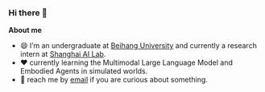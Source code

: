 ### Hi there 👋

<!--
<br/>
<p align="center">
  <img src="https://user-images.githubusercontent.com/5679180/79618120-0daffb80-80be-11ea-819e-d2b0fa904d07.gif" width="27px">
</p>
-->

**About me**

- 😄 I’m an undergraduate at [Beihang University](https://soft.buaa.edu.cn/) and currently a research intern at [Shanghai AI Lab](https://www.shlab.org.cn/).
- ❤️ currently learning the Multimodal Large Language Model and Embodied Agents in simulated worlds.
- 💬 reach me by [email](mailto:zhouenshen@buaa.edu.cn) if you are curious about something.
<!-- 👯 collaborating on [BUAA-GoodBro2021](https://github.com/BUAA-GoodBro2021) -->
<!-- - 🌱 -->
<!-- - 📫 How to reach me: ... -->
<!-- - 😄 Pronouns: ... -->
<!-- - ⚡ Fun fact: ... -->
<!-- - 🤔 I’m looking for help with ... -->
<!-- - 🔭 I’m currently working on  -->

<!-- 动态小猫 -->
<!-- <div align="center">
    <img height="137px" src="https://github-readme-stats.vercel.app/api?username=Zhoues&hide_title=true&hide_border=true&show_icons=trueline_height=21&text_color=000&icon_color=000&bg_color=0,ea6161,ffc64d,fffc4d,52fa5a&theme=graywhite" />
</div> -->

<!-- 占比为一行 -->
<!--
| <a href="https://github.com/anuraghazra/github-readme-stats"><img align="center" src="https://github-readme-stats.vercel.app/api?username=Zhoues&show_icons=true&include_all_commits=true&theme=buefy&hide_border=true" alt="Anurag's github stats" /></a> | <a href="https://github.com/anuraghazra/github-readme-stats"><img align="center" src="https://github-readme-stats.vercel.app/api/top-langs/?username=Zhoues&layout=compact&theme=buefy&hide_border=true" /></a> |
| ------------------------------------------------------------ | ------------------------------------------------------------ |
-->

<!-- 占比为多行 -->
<!-- | <a href="https://github.com/anuraghazra/github-readme-stats"><img align="center" src="https://github-readme-stats.vercel.app/api?username=Zhoues&show_icons=true&include_all_commits=true&theme=buefy&hide_border=true&count_private=true" alt="Anurag's github stats" /></a> | <a href="https://github.com/anuraghazra/github-readme-stats"><img align="center" src="https://github-readme-stats.vercel.app/api/top-langs/?username=Zhoues&theme=buefy&hide_border=true" /></a> |
| ------------------------------------------------------------ | ------------------------------------------------------------ | -->


<!-- 占比为多行 
| <a href="https://github.com/anuraghazra/github-readme-stats"><img align="center" src="https://github-readme-stats.vercel.app/api?username=Zhoues&show_icons=true&include_all_commits=true&theme=buefy&hide_border=true&count_private=true" alt="Anurag's github stats" /></a> 
| ------------------------------------------------------------ |
-->
<!-- <p align="center">
  <img src="https://user-images.githubusercontent.com/5679180/79618120-0daffb80-80be-11ea-819e-d2b0fa904d07.gif" width="27px">
  <br><br>
  <samp>
    :wave: Hi! I design for GitHub.
    <br>My current work focuses on enabling all of y'all to
      <br><em>receive recognition</em> for the amazing things that
    <br>you do in your software communities :sparkles:<br><br>
    <img src="https://i.imgur.com/kdKhgx6.gif" width="240px" align="center">
    <br><br>:coffee: Wanna chat? :point_right: @ me on <a href="https://twitter.com/pifafu">Twitter</a>
  </samp>
</p>
 --> 

<!-- 
**Zhoues/Zhoues** is a ✨ _special_ ✨ repository because its `README.md` (this file) appears on your GitHub profile.

Here are some ideas to get you started: -->

